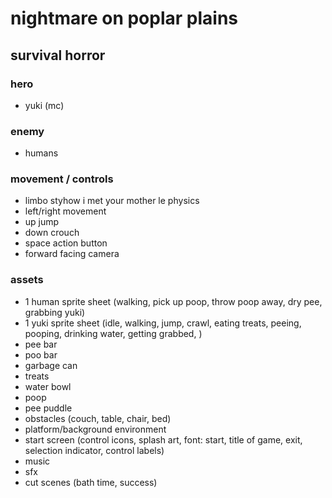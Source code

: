 # nightmare on poplar plains

## survival horror

### hero

- yuki (mc)

### enemy

- humans

### movement / controls

- limbo styhow i met your mother le physics
- left/right movement
- up jump
- down crouch
- space action button
- forward facing camera

### assets
- 1 human sprite sheet
  (walking, pick up poop, throw poop away, dry pee, grabbing yuki)
- 1 yuki sprite sheet
  (idle, walking, jump, crawl, eating treats, peeing, pooping, drinking water, getting grabbed, )
- pee bar
- poo bar
- garbage can
- treats
- water bowl
- poop
- pee puddle
- obstacles
  (couch, table, chair, bed)
- platform/background environment
- start screen
  (control icons, splash art, font: start, title of game, exit, selection indicator, control labels)
- music
- sfx
- cut scenes
  (bath time, success)
